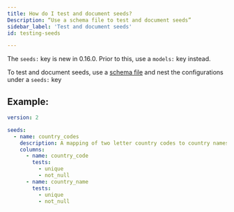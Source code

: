 ```yaml
---
title: How do I test and document seeds?
Description: “Use a schema file to test and document seeds”
sidebar_label: 'Test and document seeds'
id: testing-seeds

---
```


<Changelog>The `seeds:` key is new in 0.16.0. Prior to this, use a `models:` key instead.</Changelog>

To test and document seeds, use a [schema file](configs-and-properties) and nest the configurations under a `seeds:` key

## Example:

<File name='seeds/schema.yml'>

```yml
version: 2

seeds:
  - name: country_codes
    description: A mapping of two letter country codes to country names
    columns:
      - name: country_code
        tests:
          - unique
          - not_null
      - name: country_name
        tests:
          - unique
          - not_null
```

</File>
